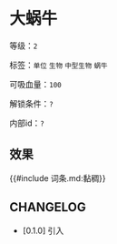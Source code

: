 # 大蜗牛

等级：`2`

标签：`单位` `生物` `中型生物` `蜗牛`

可吸血量：`100`

解锁条件：`?`

内部id：`?`

## 效果

{{#include 词条.md:黏稠}}

## CHANGELOG

- [0.1.0] 引入
